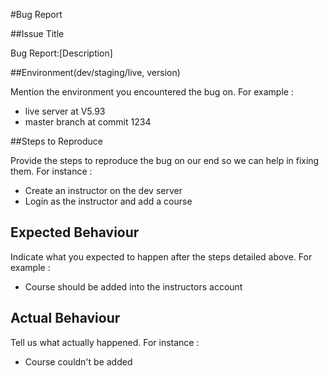 #Bug Report

##Issue Title

Bug Report:[Description]

##Environment(dev/staging/live, version)

Mention the environment you encountered the bug on. For example : 
* live server at V5.93
* master branch at commit 1234

##Steps to Reproduce

Provide the steps to reproduce the bug on our end so we can help in fixing them. For instance :
* Create an instructor on the dev server
* Login as the instructor and add a course

## Expected Behaviour

Indicate what you expected to happen after the steps detailed above. For example :
* Course should be added into the instructors account

## Actual Behaviour

Tell us what actually happened. For instance :
* Course couldn't be added
